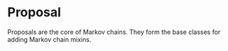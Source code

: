 # Proposal

Proposals are the core of Markov chains.
They form the base classes for adding Markov chain mixins.
